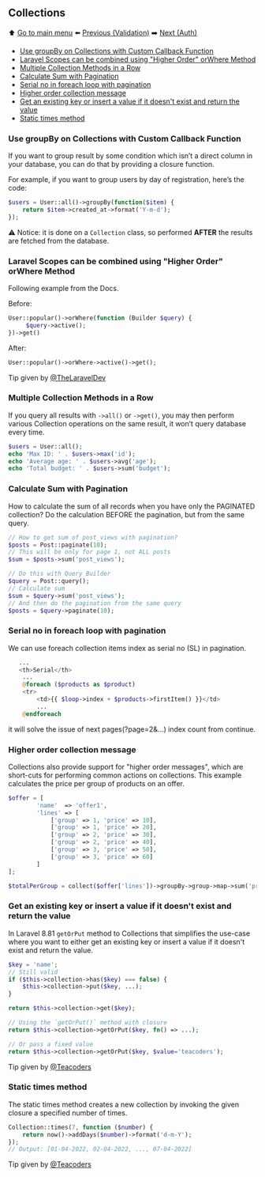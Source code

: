 ## Collections

⬆️ [Go to main menu](README.md#laravel-tips) ⬅️ [Previous (Validation)](validation.md) ➡️ [Next (Auth)](auth.md)

- [Use groupBy on Collections with Custom Callback Function](#use-groupby-on-collections-with-custom-callback-function)
- [Laravel Scopes can be combined using "Higher Order" orWhere Method](#laravel-scopes-can-be-combined-using-higher-order-orwhere-method)
- [Multiple Collection Methods in a Row](#multiple-collection-methods-in-a-row)
- [Calculate Sum with Pagination](#calculate-sum-with-pagination)
- [Serial no in foreach loop with pagination](#serial-no-in-foreach-loop-with-pagination)
- [Higher order collection message](#higher-order-collection-message)
- [Get an existing key or insert a value if it doesn't exist and return the value](#get-an-existing-key-or-insert-a-value-if-it-doesnt-exist-and-return-the-value)
- [Static times method](#static-times-method)

### Use groupBy on Collections with Custom Callback Function

If you want to group result by some condition which isn’t a direct column in your database, you can do that by providing a closure function.

For example, if you want to group users by day of registration, here’s the code:

```php
$users = User::all()->groupBy(function($item) {
    return $item->created_at->format('Y-m-d');
});
```

⚠️ Notice: it is done on a `Collection` class, so performed **AFTER** the results are fetched from the database.

### Laravel Scopes can be combined using "Higher Order" orWhere Method

Following example from the Docs.

Before:
```php
User::popular()->orWhere(function (Builder $query) {
     $query->active();
})->get()
```

After:
```php
User::popular()->orWhere->active()->get();
```

Tip given by [@TheLaravelDev](https://twitter.com/TheLaravelDev/status/1564608208102199298/)

### Multiple Collection Methods in a Row

If you query all results with `->all()` or `->get()`, you may then perform various Collection operations on the same result, it won’t query database every time.

```php
$users = User::all();
echo 'Max ID: ' . $users->max('id');
echo 'Average age: ' . $users->avg('age');
echo 'Total budget: ' . $users->sum('budget');
```

### Calculate Sum with Pagination

How to calculate the sum of all records when you have only the PAGINATED collection? Do the calculation BEFORE the pagination, but from the same query.

```php
// How to get sum of post_views with pagination?
$posts = Post::paginate(10);
// This will be only for page 1, not ALL posts
$sum = $posts->sum('post_views');

// Do this with Query Builder
$query = Post::query();
// Calculate sum
$sum = $query->sum('post_views');
// And then do the pagination from the same query
$posts = $query->paginate(10);
```

### Serial no in foreach loop with pagination

We can use foreach collection items index as serial no (SL) in pagination.

```php
   ...
   <th>Serial</th>
    ...
    @foreach ($products as $product)
    <tr>
        <td>{{ $loop->index + $products->firstItem() }}</td>
        ...
    @endforeach
```

it will solve the issue of next pages(?page=2&...) index count from continue.

### Higher order collection message

Collections also provide support for "higher order messages", which are short-cuts for performing common actions on collections.
This example calculates the price per group of products on an offer.

```php
$offer = [
        'name'  => 'offer1',
        'lines' => [
            ['group' => 1, 'price' => 10],
            ['group' => 1, 'price' => 20],
            ['group' => 2, 'price' => 30],
            ['group' => 2, 'price' => 40],
            ['group' => 3, 'price' => 50],
            ['group' => 3, 'price' => 60]
        ]
];

$totalPerGroup = collect($offer['lines'])->groupBy->group->map->sum('price');
```

### Get an existing key or insert a value if it doesn't exist and return the value

In Laravel 8.81 `getOrPut` method to Collections that simplifies the use-case where you want to either get an existing key or insert a value if it doesn't exist and return the value.

```php
$key = 'name';
// Still valid
if ($this->collection->has($key) === false) {
    $this->collection->put($key, ...);
}

return $this->collection->get($key);

// Using the `getOrPut()` method with closure
return $this->collection->getOrPut($key, fn() => ...);

// Or pass a fixed value
return $this->collection->getOrPut($key, $value='teacoders');
```

Tip given by [@Teacoders](https://twitter.com/Teacoders/status/1488338815592718336)

### Static times method

The static times method creates a new collection by invoking the given closure a specified number of times.

```php
Collection::times(7, function ($number) {
    return now()->addDays($number)->format('d-m-Y');
});
// Output: [01-04-2022, 02-04-2022, ..., 07-04-2022]
```

Tip given by [@Teacoders](https://twitter.com/Teacoders/status/1509447909602906116)

